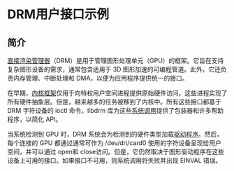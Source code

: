 
# DRM用户接口示例
## 简介

[直接渲染管理器](https://zhida.zhihu.com/search?content_id=236408106&content_type=Article&match_order=1&q=%E7%9B%B4%E6%8E%A5%E6%B8%B2%E6%9F%93%E7%AE%A1%E7%90%86%E5%99%A8&zhida_source=entity)（DRM）是用于管理图形处理单元（GPU）的框架。它旨在支持复杂图形设备的需求，通常包含适用于 3D 图形加速的可编程管道。此外，它还负责内存管理、中断处理和 DMA，以便为应用程序提供统一的接口。

在早期，[内核框架](https://zhida.zhihu.com/search?content_id=236408106&content_type=Article&match_order=1&q=%E5%86%85%E6%A0%B8%E6%A1%86%E6%9E%B6&zhida_source=entity)仅用于向特权用户空间进程提供原始硬件访问，这些进程实现了所有硬件抽象层。但是，越来越多的任务被移到了内核中。所有这些接口都基于 DRM 字符设备的 ioctl 命令。libdrm 库为这些[系统调用](https://zhida.zhihu.com/search?content_id=236408106&content_type=Article&match_order=1&q=%E7%B3%BB%E7%BB%9F%E8%B0%83%E7%94%A8&zhida_source=entity)提供了包装器和许多帮助程序，以简化 API。

当系统检测到 GPU 时，DRM 系统会为检测到的硬件类型加载[驱动程序](https://zhida.zhihu.com/search?content_id=236408106&content_type=Article&match_order=1&q=%E9%A9%B1%E5%8A%A8%E7%A8%8B%E5%BA%8F&zhida_source=entity)。然后，每个连接的 GPU 都通过通常可作为 /dev/dri/card0 使用的字符设备呈现给用户空间，并可以通过 open和 close访问。但是，它仍然取决于图形驱动程序在这些设备上可用的接口。如果接口不可用，则系统调用将失败并出现 EINVAL 错误。

